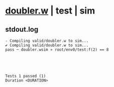 # [doubler.w](../../../../../examples/tests/valid/doubler.w) | test | sim

## stdout.log
```log
- Compiling valid/doubler.w to sim...
✔ Compiling valid/doubler.w to sim...
pass ─ doubler.wsim » root/env0/test:f(2) == 8
 




Tests 1 passed (1) 
Duration <DURATION>

```

